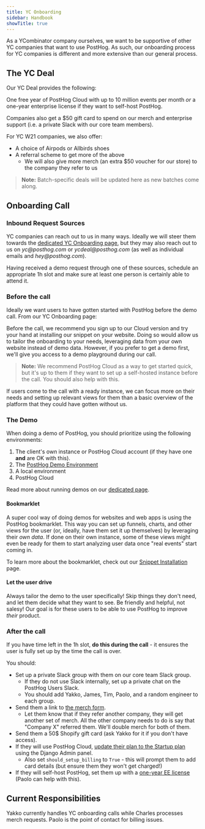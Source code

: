 ```yaml
---
title: YC Onboarding
sidebar: Handbook
showTitle: true
---
```


As a YCombinator company ourselves, we want to be supportive of other YC companies that want to use PostHog. As such, our onboarding process for YC companies is different and more extensive than our general process.

## The YC Deal

Our YC Deal provides the following:

One free year of PostHog Cloud with up to 10 million events per month *or* a one-year enterprise license if they want to self-host PostHog.

Companies also get a \$50 gift card to spend on our merch and enterprise support (i.e. a private Slack with our core team members).

For YC W21 companies, we also offer:

- A choice of Airpods or Allbirds shoes
- A referral scheme to get more of the above
    - We will also give more merch (an extra $50 voucher for our store) to the company they refer to us

> **Note:** Batch-specific deals will be updated here as new batches come along.

## Onboarding Call

### Inbound Request Sources

YC companies can reach out to us in many ways. Ideally we will steer them towards the [dedicated YC Onboarding page](/yc-onboarding), but they may also reach out to us on _yc@posthog.com_ or _ycdeal@posthog.com_ (as well as individual emails and _hey@posthog.com_).

Having received a demo request through one of these sources, schedule an appropriate 1h slot and make sure at least one person is certainly able to attend it.

### Before the call

Ideally we want users to have gotten started with PostHog before the demo call. From our YC Onboarding page:

<div class="blog-quote">
Before the call, we recommend you sign up to our Cloud version and try your hand at installing our snippet on your website. Doing so would allow us to tailor the onboarding to your needs, leveraging data from your own website instead of demo data. However, if you prefer to get a demo first, we'll give you access to a demo playground during our call.
</div>

> **Note:** We recommend PostHog Cloud as a way to get started quick, but it's up to them if they want to set up a self-hosted instance before the call. You should also help with this.

If users come to the call with a ready instance, we can focus more on their needs and setting up relevant views for them than a basic overview of the platform that they could have gotten without us.

### The Demo

When doing a demo of PostHog, you should prioritize using the following environments:

1. The client's own instance or PostHog Cloud account (if they have one **and** are OK with this). 
2. The [PostHog Demo Environment](playground.posthog.com)
3. A local environment
4. PostHog Cloud 

Read more about running demos on our [dedicated page](/handbook/growth/yc-onboarding).

#### Bookmarklet

A super cool way of doing demos for websites and web apps is using the PostHog bookmarklet. This way you can set up funnels, charts, and other views for the user (or, ideally, have them set it up themselves) by leveraging their *own data*. If done on their own instance, some of these views might even be ready for them to start analyzing user data once "real events" start coming in.

To learn more about the bookmarklet, check out our [Snippet Installation](/docs/deployment/snippet-installation#get-started-with-no-code) page.

#### Let the user drive

Always tailor the demo to the user specifically! Skip things they don't need, and let them decide what they want to see. Be friendly and helpful, not salesy! Our goal is for these users to be able to use PostHog to improve *their* product.

### After the call

If you have time left in the 1h slot, **do this during the call** - it ensures the user is fully set up by the time the call is over.

You should:

- Set up a private Slack group with them on our core team Slack group.
    - If they do not use Slack internally, set up a private chat on the PostHog Users Slack.
    - You should add Yakko, James, Tim, Paolo, and a random engineer to each group.
- Send them a link to [the merch form](https://forms.gle/K61bhD6uLxaaTqoK6).
    - Let them know that if they refer another company, they will get another set of merch. All the other company needs to do is say that "Company X" referred them. We'll double merch for both of them. 
- Send them a 50$ Shopify gift card (ask Yakko for it if you don't have access).
- If they will use PostHog Cloud, [update their plan to the Startup plan](http://localhost:8000/handbook/growth/sales/billing) using the Django Admin panel.
    - Also set `should_setup_billing` to `True` - this will prompt them to add card details (but ensure them they won't get charged!)
- If they will self-host PostHog, set them up with a [one-year EE license](http://localhost:8000/handbook/growth/sales/billing) (Paolo can help with this).

## Current Responsibilities

Yakko currently handles YC onboarding calls while Charles processes merch requests. Paolo is the point of contact for billing issues.
